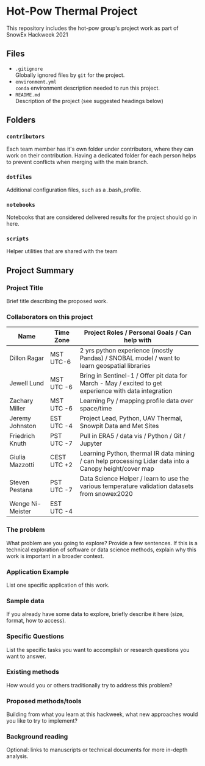 # Hot-Pow Thermal Project

This repository includes the hot-pow group's project work as part of SnowEx Hackweek 2021

## Files

* `.gitignore`
<br> Globally ignored files by `git` for the project.
* `environment.yml`
<br> `conda` environment description needed to run this project.
* `README.md`
<br> Description of the project (see suggested headings below)

## Folders

### `contributors`
Each team member has it's own folder under contributors, where they can work on their contribution. Having a dedicated folder for each person helps to prevent conflicts when merging with the main branch.

### `dotfiles`
Additional configuration files, such as a .bash_profile.

### `notebooks`
Notebooks that are considered delivered results for the project should go in here.

### `scripts`
Helper utilities that are shared with the team

## Project Summary

### Project Title

Brief title describing the proposed work.

### Collaborators on this project

| Name  | Time Zone | Project Roles / Personal Goals / Can help with |
| ------------- | ------------- | ------------- |
| Dillon Ragar  | MST UTC-6  | 2 yrs python experience (mostly Pandas)  / SNOBAL model / want to learn geospatial libraries  |
| Jewell Lund  | MST UTC -6  | Bring in Sentinel-1 / Offer pit data for March - May / excited to get experience with data integration  |
| Zachary Miller  | MST UTC -6  | Learning Py / mapping profile data over space/time  |
| Jeremy Johnston  | EST UTC -4  | Project Lead, Python, UAV Thermal, Snowpit Data and Met Sites  |
| Friedrich Knuth  | PST UTC -7  | Pull in ERA5 / data vis / Python / Git / Jupyter   |
| Giulia Mazzotti  | CEST UTC +2  | Learning Python, thermal IR data mining / can help processing Lidar data into a Canopy height/cover map |
| Steven Pestana  | PST UTC -7  | Data Science Helper / learn to use the various temperature validation datasets from snowex2020  |
| Wenge Ni-Meister  | EST UTC -4  |  |

### The problem

What problem are you going to explore? Provide a few sentences. If this is a technical exploration of software or data science methods, explain why this work is important in a broader context.

### Application Example

List one specific application of this work.

### Sample data

If you already have some data to explore, briefly describe it here (size, format, how to access).

### Specific Questions

List the specific tasks you want to accomplish or research questions you want to answer.

### Existing methods

How would you or others traditionally try to address this problem?

### Proposed methods/tools

Building from what you learn at this hackweek, what new approaches would you like to try to implement?

### Background reading

Optional: links to manuscripts or technical documents for more in-depth analysis.

